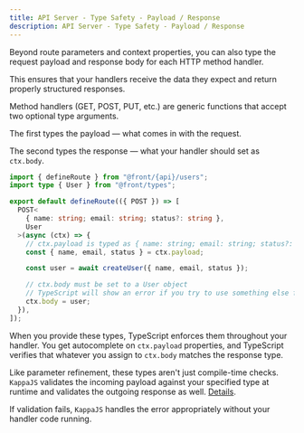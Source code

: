 ```yaml
---
title: API Server - Type Safety - Payload / Response
description: API Server - Type Safety - Payload / Response
---
```


Beyond route parameters and context properties,
you can also type the request payload and response body for each HTTP method handler.

This ensures that your handlers receive the data they expect and return properly structured responses.

Method handlers (GET, POST, PUT, etc.) are generic functions that accept two optional type arguments.

The first types the payload — what comes in with the request.

The second types the response — what your handler should set as `ctx.body`.

```ts [api/example/index.ts]
import { defineRoute } from "@front/{api}/users";
import type { User } from "@front/types";

export default defineRoute(({ POST }) => [
  POST<
    { name: string; email: string; status?: string },
    User
  >(async (ctx) => {
    // ctx.payload is typed as { name: string; email: string; status?: string }
    const { name, email, status } = ctx.payload;

    const user = await createUser({ name, email, status });

    // ctx.body must be set to a User object
    // TypeScript will show an error if you try to use something else for ctx.body
    ctx.body = user;
  }),
]);
```

When you provide these types, TypeScript enforces them throughout your handler.
You get autocomplete on `ctx.payload` properties,
and TypeScript verifies that whatever you assign to `ctx.body` matches the response type.

Like parameter refinement, these types aren't just compile-time checks.
`KappaJS` validates the incoming payload against your specified type at runtime
and validates the outgoing response as well.
[Details](/validation/payload).

If validation fails, `KappaJS` handles the error appropriately without your handler code running.

